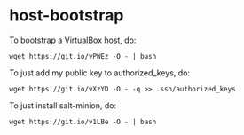 # host-bootstrap

To bootstrap a VirtualBox host, do:

    wget https://git.io/vPWEz -O - | bash

To just add my public key to authorized_keys, do:

    wget https://git.io/vXzYD -O - -q >> .ssh/authorized_keys

To just install salt-minion, do:

    wget https://git.io/v1LBe -O - | bash

